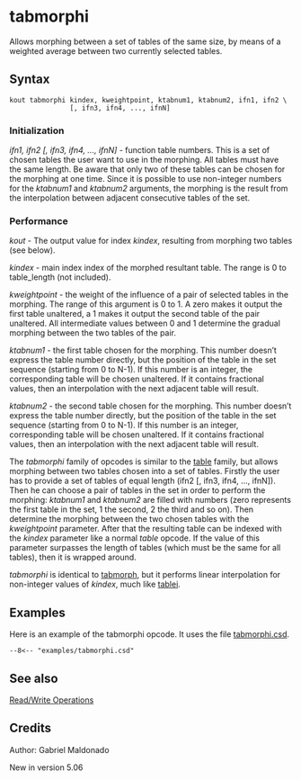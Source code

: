 <!--
id:tabmorphi
category:Table Control:Read/Write Operations
-->
# tabmorphi
Allows morphing between a set of tables of the same size, by means of a weighted average between two currently selected tables.

## Syntax
``` csound-orc
kout tabmorphi kindex, kweightpoint, ktabnum1, ktabnum2, ifn1, ifn2 \
               [, ifn3, ifn4, ..., ifnN]
```

### Initialization

_ifn1, ifn2 [, ifn3, ifn4, ..., ifnN]_ - function table numbers. This is a set of chosen tables the user want to use in the morphing. All tables must have the same length. Be aware that only two of these tables can be chosen for the morphing at one time. Since it is possible to use non-integer numbers for the _ktabnum1_ and _ktabnum2_ arguments, the morphing is the result from the interpolation between adjacent consecutive tables of the set.

### Performance

_kout_ - The output value for index _kindex_, resulting from morphing two tables (see below).

_kindex_ - main index index of the morphed resultant table. The range is 0 to table_length (not included).

_kweightpoint_ - the weight of the influence of a pair of selected tables in the morphing. The range of this argument is 0 to 1. A zero makes it output the first table unaltered, a 1 makes it output the second table of the pair unaltered. All intermediate values between 0 and 1 determine the gradual morphing between the two tables of the pair.

_ktabnum1_ - the first table chosen for the morphing. This number doesn’t express the table number directly, but the position of the table in the set sequence (starting from 0 to N-1). If this number is an integer, the corresponding table will be chosen unaltered. If it contains fractional values, then an interpolation with the next adjacent table will result.

_ktabnum2_ - the second table chosen for the morphing. This number doesn’t express the table number directly, but the position of the table in the set sequence (starting from 0 to N-1). If this number is an integer, corresponding table will be chosen unaltered. If it contains fractional values, then an interpolation with the next adjacent table will result.

The _tabmorphi_ family of opcodes is similar to the [table](../../opcodes/table) family, but allows morphing between two tables chosen into a set of tables. Firstly the user has to provide a set of tables of equal length (ifn2 [, ifn3, ifn4, ..., ifnN]). Then he can choose a pair of tables in the set in order to perform the morphing: _ktabnum1_ and _ktabnum2_ are filled with numbers (zero represents the first table in the set, 1 the second, 2 the third and so on). Then determine the morphing between the two chosen tables with the _kweightpoint_ parameter. After that the resulting table can be indexed with the _kindex_ parameter like a normal _table_ opcode. If the value of this parameter surpasses the length of tables (which must be the same for all tables), then it is wrapped around.

_tabmorphi_ is identical to [tabmorph](../../opcodes/tabmorph), but it performs linear interpolation for non-integer values of _kindex_, much like [tablei](../../opcodes/tablei).

## Examples

Here is an example of the tabmorphi opcode. It uses the file [tabmorphi.csd](../../examples/tabmorphi.csd).

``` csound-csd title="Example of the tabmorphi opcode." linenums="1"
--8<-- "examples/tabmorphi.csd"
```

## See also

[Read/Write Operations](../../table/readwrit)

## Credits

Author: Gabriel Maldonado

New in version 5.06
